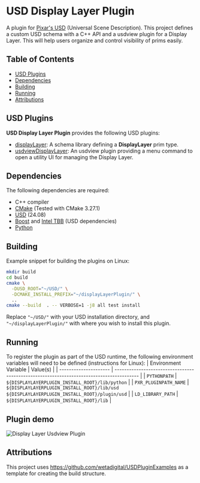 # USD Display Layer Plugin
A plugin for [Pixar's USD](https://github.com/PixarAnimationStudios/USD) (Universal Scene Description). This project defines a custom USD schema with a C++ API and a usdview plugin for a Display Layer. This will help users organize and control visibility of prims easily.

## Table of Contents

- [USD Plugins](#usd-plugins)
- [Dependencies](#dependencies)
- [Building](#building)
- [Running](#running)
- [Attributions](#attributions)

## USD Plugins

**USD Display Layer Plugin** provides the following USD plugins:
- [displayLayer](./src/displayLayer): A schema library defining a **DisplayLayer** prim type.
- [usdviewDisplayLayer](./src/usdviewDisplayLayer): An usdview plugin providing a menu command to open a utility UI for managing the Display Layer.

## Dependencies

The following dependencies are required:
- C++ compiler
- [CMake](https://cmake.org/documentation/) (Tested with CMake 3.27.1)
- [USD](https://github.com/pixaranimationstudios/USD) (24.08)
- [Boost](https://boost.org) and [Intel TBB](https://www.threadingbuildingblocks.org/) (USD dependencies)
- [Python](https://www.python.org/)

## Building
Example snippet for building the plugins on Linux:
```bash
mkdir build
cd build
cmake \
  -DUSD_ROOT="~/USD/" \
  -DCMAKE_INSTALL_PREFIX="~/displayLayerPlugin/" \
  ..
cmake --build  . -- VERBOSE=1 -j8 all test install
```

Replace `"~/USD/"` with your USD installation directory, and `"~/displayLayerPlugin/"` with where you wish to install this plugin.

## Running

To register the plugin as part of the USD runtime, the following environment variables will need
to be defined (instructions for Linux):
| Environment Variable  | Value(s)                                                                                 |
| --------------------- | ---------------------------------------------------------------------------------------- |
| `PYTHONPATH`          | `${DISPLAYLAYERPLUGIN_INSTALL_ROOT}/lib/python`                                           |
| `PXR_PLUGINPATH_NAME` | `${DISPLAYLAYERPLUGIN_INSTALL_ROOT}/lib/usd`<br/>`${DISPLAYLAYERPLUGIN_INSTALL_ROOT}/plugin/usd` |
| `LD_LIBRARY_PATH`     | `${DISPLAYLAYERPLUGIN_INSTALL_ROOT}/lib`                                                  |

## Plugin demo
![Display Layer Usdview Plugin](./images/displayLayer.gif)

## Attributions
This project uses https://github.com/wetadigital/USDPluginExamples as a template for creating the build structure.